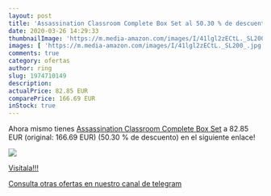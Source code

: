 ```yaml
---
layout: post
title: 'Assassination Classroom Complete Box Set al 50.30 % de descuento'
date: 2020-03-26 14:29:33
thumbnailImage: 'https://m.media-amazon.com/images/I/41lgl2zECtL._SL200_.jpg'
images: [ 'https://m.media-amazon.com/images/I/41lgl2zECtL._SL200_.jpg' ]
comments: true
category: ofertas
author: ring
slug: 1974710149
description:
actualPrice: 82.85 EUR
comparePrice: 166.69 EUR
inStock: true
---
```


Ahora mismo tienes [Assassination Classroom Complete Box Set](https://www.amazon.com/dp/1974710149/?tag=redken08-20) a 82.85 EUR (original: 166.69 EUR) (50.30 %  de descuento) en el siguiente enlace!

[![](https://m.media-amazon.com/images/I/41lgl2zECtL._SL200_.jpg)](https://www.amazon.com/dp/1974710149/?tag=redken08-20)

[Visítala!!!](https://www.amazon.com/dp/1974710149/?tag=redken08-20)

[Consulta otras ofertas en nuestro canal de telegram](https://t.me/s/ofertas25)
